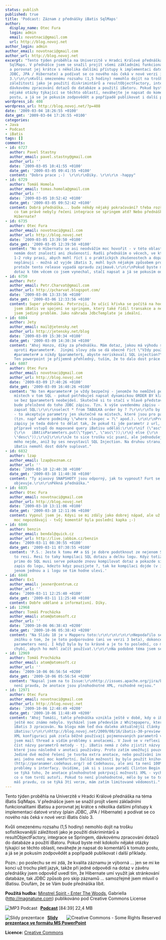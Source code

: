 ```yaml
---
status: publish
published: true
title: 'Podcast: Záznam z přednášky iBatis SqlMaps'
author:
  display_name: Otec Fura
  login: admin
  email: novotnaci@gmail.com
  url: http://blog.novoj.net
author_login: admin
author_email: novotnaci@gmail.com
author_url: http://blog.novoj.net
excerpt: "Tento týden proběhla na Univerzitě v Hradci Králové přednáška na téma iBatis
  SqlMaps. V přednášce jsem se snažil projít všemi základními funkcionalitami iBatisu
  a porovnat jej krátce s několika dalšími přístupy k implementaci datové vrstvy (plain
  JDBC, JPA / Hibernate) a podívat se co nového nás čeká v nové verzi iBatis číslo
  3.\r\n\r\nKvůli omezenému rozsahu (1,5 hodiny) nemohlo dojít na trošku sofistikovanější
  záležitosti jako je použití diskrimintárů a resultObjectFactory, integrace se Springem,
  dávkovému zpracování dotazů do databáze a použití iBatoru. Pokud byste měl kdokoliv
  nějaké otázky týkající se těchto oblastí, neváhejte je napsat do komentářů k tomuto
  postu, a já se je pokusím zodpovědět a popřípadě publikovat i další příklady.\r\n\r\n"
wordpress_id: 408
wordpress_url: http://blog.novoj.net/?p=408
date: '2009-03-04 18:26:55 +0100'
date_gmt: '2009-03-04 17:26:55 +0100'
categories:
- Java
- Podcast
- iBatis
tags: []
comments:
- id: 6727
  author: Pavel Stastny
  author_email: pavel.stastny@gmail.com
  author_url: ''
  date: '2009-03-05 10:41:55 +0100'
  date_gmt: '2009-03-05 09:41:55 +0100'
  content: "Dobra prace ;-)  \r\n\r\nDiky. \r\n\r\n -happy"
- id: 6729
  author: Tomáš Homola
  author_email: tomas.homola@gmail.com
  author_url: ''
  date: '2009-03-05 10:52:42 +0100'
  date_gmt: '2009-03-05 09:52:42 +0100'
  content: Dobrá přednáška... bude někdy nějaký pokračování? třeba rozšíření informací
    co tam právě nebyly řečeni integrace se springem atd? Nebo přednáška věnovaná
    Hibernate?
- id: 6735
  author: Otec Fura
  author_email: novotnaci@gmail.com
  author_url: http://blog.novoj.net
  date: '2009-03-05 13:39:50 +0100'
  date_gmt: '2009-03-05 12:39:50 +0100'
  content: "No o Hibernatu se asi neodvážím moc hovořit - v této oblasti bych řekl
    nemám dost znalostí ani zkušeností. Radši přednáším o věcech, ve kterých mám alespoň
    1-2 roky praxi, abych mohl říct i o praktických zkušenostech a dopadech.\r\n\r\nPokračování
    neplánuji - možná až vyjde iBatis 3, mohl bych nějakým způsobem provést update,
    protože tento release vypadá opravdu zajímavě.\r\n\r\nPokud byste měl nějaký konkrétní
    dotaz k těm věcem co jsem vynechal, stačí napsat a já se pokusím odpovědět."
- id: 6750
  author: Petr
  author_email: Petr.Charvat@gmail.com
  author_url: http://pcharvat.blogspot.com/
  date: '2009-03-06 13:33:56 +0100'
  date_gmt: '2009-03-06 12:33:56 +0100'
  content: Super přednáška. Potvrzuji, že učící křivka se počítá na hodiny. Používal
    jsem iBatis ve spojení se springem, který také řídil transakce a nezaznamenal
    jsem jediný problém. Jako náhrada JdbcTemplate je ideální.
- id: 6804
  author: Jety
  author_email: mail@jetensky.net
  author_url: http://jetensky.net/blog
  date: '2009-03-09 15:30:34 +0100'
  date_gmt: '2009-03-09 14:30:34 +0100'
  content: "Ahoj Honzo, díky za přednášku. Mám dotaz, jakou má výhodu syntaxe $parameter$
    oproti #parameter#.  Jinými slovy zda se dá obecně říct \"Vždy používejte syntaxy
    #parameter# a nikdy $parameter$, abyste neriskovali SQL injection?\".\r\n\r\nBtw.
    Ten powerpoint je příjemně přehledný, tuším, že to dalo dost práce.\r\nJety"
- id: 6807
  author: Otec Fura
  author_email: novotnaci@gmail.com
  author_url: http://blog.novoj.net
  date: '2009-03-09 17:40:26 +0100'
  date_gmt: '2009-03-09 16:40:26 +0100'
  content: "No ten #parameter# je vždy bezpečný - jenomže ho nemůžeš použít na všech
    místech v tom SQL - pokud potřebuješ napsat dynamickou ORDER BY klauzuli, tak
    se bez $parameter$ neobejdeš. Skutečně si to stačí v hlavě představit, jak to
    bude přeložené do toho JDBC zápisu. Tzn. k výše uvedenému zápisu - není možné
    zapsat SQL:\r\n\r\nselect * from TABULKA order by ? ?\r\n\r\nTo by JDBC zařvalo
    - to akceptuje parametry jen skutečně na místech, které jsou pro parametry platné
    (tzn. např where podmínky \"where sloupec = ?\" apod.). \r\n\r\nPro ty dolarové
    zápisy je teda dobré to dělat tak, že pokud ti jde parametr z url, tak si při
    přípravě vstupů do mapované query iBatisu uděláš:\r\n\r\nif (\"asc\".equalsIgnoreCase(urlParameter))
    {\r\n   iBAtisParameters.put(\"type\", \"asc\"));\r\n} else {\r\n   iBAtisParameters.put(\"type\",
    \"desc\"));\r\n}\r\n\r\nJe to sice trošku víc psaní, ale jednodušeji to podle
    mého nejde, aniž by ses nevystavil SQL Injection. Na druhou stranu, tohle by asi
    iBatis nemohl dost dobře suplovat."
- id: 6832
  author: lzap
  author_email: lzap@seznam.cz
  author_url: ''
  date: '2009-03-10 12:40:38 +0100'
  date_gmt: '2009-03-10 11:40:38 +0100'
  content: "Ty ajaxový SNAPSHOTY jsou odporný, jak to vypnout? Furt se mi to tady
    objevuje.\r\n\r\nPěkná přednáška."
- id: 6835
  author: Otec Fura
  author_email: novotnaci@gmail.com
  author_url: http://blog.novoj.net
  date: '2009-03-10 13:11:06 +0100'
  date_gmt: '2009-03-10 12:11:06 +0100'
  content: Vypnul jsem je. Kdysi se mi zdály jako dobrej nápad, ale už se mi taky
    moc nepozdávají - tvůj komentář byla poslední kapka ;-)
- id: 6846
  author: benzin
  author_email: bendal@quick.cz
  author_url: http://live.jabbim.cz/benzin
  date: '2009-03-11 08:30:55 +0100'
  date_gmt: '2009-03-11 07:30:55 +0100'
  content: 'P.S.: Jeste k tomu ## a $$ je dobre podotknout ze nejenom SQL Injection
    to resi. Resi to taky kompilaci SQL dotazu a delku logu. Kdyz totiz rvete hodnoty
    primo do SQL musi serve pokazde znovu kompilovat dotaz a pokazde si o nem udela
    zapis do logu, kdezto kdyz pouzijete ?, tak ke kompilaci dojde (v idealnim pripade)
    jenom jednou a i logu se tim hodne ulevi.'
- id: 6848
  author: Ex1
  author_email: jexner@centrum.cz
  author_url: ''
  date: '2009-03-11 12:25:40 +0100'
  date_gmt: '2009-03-11 11:25:40 +0100'
  content: Dobře udělané a informativní. Díky.
- id: 12968
  author: Tomáš Procházka
  author_email: atom@atomsoft.cz
  author_url: ''
  date: '2009-10-06 06:38:43 +0200'
  date_gmt: '2009-10-06 05:38:43 +0200'
  content: "Na Slidu 18 je v Mapperu toto:\r\n\r\n\r\n\r\nNepodařilo se mi nikde najít
    zmíňku o tom, že je toto podporováno (ani ve verzi 3 beta), dokonce ani v doctypu
    parameters není. I když bylo by to krásně a je to to poslední, co mi v iBatisu
    chybí, abych ho mohl začít používat.\r\n\r\nNa podobné téma jsem se ptal v konferenci:\r\nhttp://www.mail-archive.com/user-java@ibatis.apache.org/msg14807.html"
- id: 12969
  author: Tomáš Procházka
  author_email: atom@atomsoft.cz
  author_url: ''
  date: '2009-10-06 06:56:54 +0200'
  date_gmt: '2009-10-06 05:56:54 +0200'
  content: "Napsal jsem na to Issue:\r\nhttp://issues.apache.org/jira/browse/IBATIS-669\r\n\r\nDále
    není pravda, že anotace jsou plnohodnotné XML, rozhodně nejsou."
- id: 12971
  author: Otec Fura
  author_email: novotnaci@gmail.com
  author_url: http://blog.novoj.net
  date: '2009-10-06 12:48:49 +0200'
  date_gmt: '2009-10-06 11:48:49 +0200'
  content: "Ahoj Tomáši, tahle přednáška vznikla ještě v době, kdy o iBatisu 3 toho
    ještě moc známo nebylo. Vycházel jsem především z Whitepaperu, který byl na téma
    iBatis 3 zpracován. Na blogu mám teď dva daleko aktuálnější články o třetí verzi
    iBatisu:\r\n\r\nhttp://blog.novoj.net/2009/08/16/ibatis-30-preview-cast-prvni/\r\nhttp://blog.novoj.net/2009/08/23/ibatis-30-preview-cast-druha/\r\n\r\nV
    XML konfiguraci pak zcela běžně používají pojmenovaných parametrů víc. Pročítal
    jsem mail thread a vidím problémy s anotacemi. V Javě se v reflexi bohužel nedají
    číst názvy parametrů metody - tj. iBatis nemá z čeho zjistit názvy parametrů,
    které jsou následně v anotaci používány. Proto zatím umožňují pouze jeden parametr.
    Jediné dvě možné řešení je tvorba extra anotace, nebo používání indexů - a to
    ani jedno není moc komfortní. Dalším možností by bylo použít knihovnu Paranamer
    (http://paranamer.codehaus.org/) od Codehausu, ale ani ta není 100% - má například
    problémy s interfacy. Uvidíme, jak si s issue poradí Clinton Begin.\r\n\r\nCo
    se týká toho, že anotace plnohodnotně pokrývají možnosti XML - vycházím z toho,
    co o tom tvrdí autoři. Pokud to není plnohodnotné, mělo by se to tomu blížit.\r\n\r\nNicméně
    máš pravdu, co se týká 3tí verze, mám zatím limitované vědomosti."
---
```

<p>Tento týden proběhla na Univerzitě v Hradci Králové přednáška na téma iBatis SqlMaps. V přednášce jsem se snažil projít všemi základními funkcionalitami iBatisu a porovnat jej krátce s několika dalšími přístupy k implementaci datové vrstvy (plain JDBC, JPA / Hibernate) a podívat se co nového nás čeká v nové verzi iBatis číslo 3.</p>
<p>Kvůli omezenému rozsahu (1,5 hodiny) nemohlo dojít na trošku sofistikovanější záležitosti jako je použití diskrimintárů a resultObjectFactory, integrace se Springem, dávkovému zpracování dotazů do databáze a použití iBatoru. Pokud byste měl kdokoliv nějaké otázky týkající se těchto oblastí, neváhejte je napsat do komentářů k tomuto postu, a já se je pokusím zodpovědět a popřípadě publikovat i další příklady.</p>
<p><a id="more"></a><a id="more-408"></a></p>
<p>Pozn.: po poslechu se mi zdá, že kvalita záznamu je výborná ... jen se mi ke konci už trochu pletl jazyk, takže při jedné odpovědi na dotaz v závěru přednášky jsem odpověď uvedl tím, že Hibernate umí využít jak stránkování databáze, tak JDBC způsob pro skip záznamů ... samozřejmě jsem mluvil o iBatisu. Doufám, že se Vám bude přednáška líbit.</p>
<p><strong>Použitá hudba:</strong>  <a href="http://magnatune.com/artists/albums/spirit-woods/">Minstrel Spirit - Enter The Woods</a>, Gabriella (<a href="http://magnatune.com/" target="_blank">http://magnatune.com</a>) publikováno pod Creative Commons License</p>
<p><a href="http://files.novoj.net/iBatis/iBatis.mp3" title="MP3 Podcast"><img src="http://files.novoj.net/button_mp3.png" title="MP3 Podcast" alt="MP3 Podcast" style="margin-right: 10px" align="left" /></a> <a href="http://files.novoj.net/iBatis/iBatis.mp3" title="MP3 Podcast"><strong> Podcast</strong></a> [84:39] 22,4 MB</p>
<p><img src="http://he3.magnatune.com/img/somerights2.gif" title="Creative Commons - Some Rights Reserved" alt="Creative Commons - Some Rights Reserved" align="right" /></p>
<p><a href="http://files.novoj.net/iBatis/iBatis.pps" title="Presentation slides"><img src="http://files.novoj.net/button_ppt.png" title="Slidy prezentace" alt="Slidy prezentace" style="margin-right: 10px" align="left" /></a> <a href="http://files.novoj.net/iBatis/iBatis.pps" title="Slidy prezentace"><strong> Slidy prezentace ve formátu MS PowerPoint</strong></a></p>
<p><strong>Licence: </strong><a href="http://creativecommons.org/licenses/by-nc-sa/1.0/" target="_blank"> Creative Commons</a></p>
